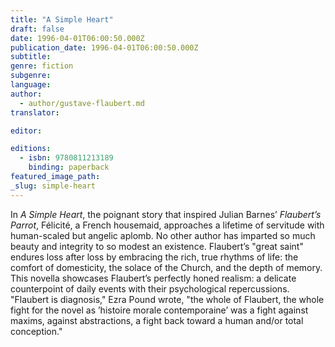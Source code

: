 ```yaml
---
title: "A Simple Heart"
draft: false
date: 1996-04-01T06:00:50.000Z
publication_date: 1996-04-01T06:00:50.000Z
subtitle:
genre: fiction
subgenre:
language:
author:
  - author/gustave-flaubert.md
translator:

editor:

editions:
  - isbn: 9780811213189
    binding: paperback
featured_image_path:
_slug: simple-heart
---
```


In _A Simple Heart_, the poignant story that inspired Julian Barnes’ _Flaubert’s Parrot_, Félicité, a French housemaid, approaches a lifetime of servitude with human-scaled but angelic aplomb. No other author has imparted so much beauty and integrity to so modest an existence. Flaubert’s "great saint" endures loss after loss by embracing the rich, true rhythms of life: the comfort of domesticity, the solace of the Church, and the depth of memory. This novella showcases Flaubert’s perfectly honed realism: a delicate counterpoint of daily events with their psychological repercussions. "Flaubert is diagnosis," Ezra Pound wrote, "the whole of Flaubert, the whole fight for the novel as ’histoire morale contemporaine’ was a fight against maxims, against abstractions, a fight back toward a human and/or total conception."

